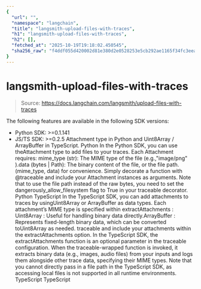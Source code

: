 ```yaml
---
{
  "url": "",
  "namespace": "langchain",
  "title": "langsmith-upload-files-with-traces",
  "h1": "langsmith-upload-files-with-traces",
  "h2": [],
  "fetched_at": "2025-10-19T19:18:02.450545",
  "sha256_raw": "f4ddf055d420002d81e380d2e0528253e5cb292ae1165f34fc3eea4f6cf33cb6"
}
---
```


# langsmith-upload-files-with-traces

> Source: https://docs.langchain.com/langsmith/upload-files-with-traces

The following features are available in the following SDK versions:
- Python SDK: >=0.1.141
- JS/TS SDK: >=0.2.5
Attachment
type in Python and Uint8Array
/ ArrayBuffer
in TypeScript.
Python
In the Python SDK, you can use theAttachment
type to add files to your traces. Each Attachment
requires:
mime_type
(str): The MIME type of the file (e.g.,"image/png"
).data
(bytes | Path): The binary content of the file, or the file path.
(mime_type, data)
for convenience.
Simply decorate a function with @traceable
and include your Attachment
instances as arguments. Note that to use the file path instead of the raw bytes, you need to set the dangerously_allow_filesystem
flag to True
in your traceable decorator.
Python
TypeScript
In the TypeScript SDK, you can add attachments to traces by usingUint8Array
or ArrayBuffer
as data types. Each attachment’s MIME type is specified within extractAttachments
:
Uint8Array
: Useful for handling binary data directly.ArrayBuffer
: Represents fixed-length binary data, which can be converted toUint8Array
as needed.
traceable
and include your attachments within the extractAttachments
option.
In the TypeScript SDK, the extractAttachments
function is an optional parameter in the traceable
configuration. When the traceable-wrapped function is invoked, it extracts binary data (e.g., images, audio files) from your inputs and logs them alongside other trace data, specifying their MIME types.
Note that you cannot directly pass in a file path in the TypeScript SDK, as accessing local files is not supported in all runtime environments.
TypeScript
TypeScript